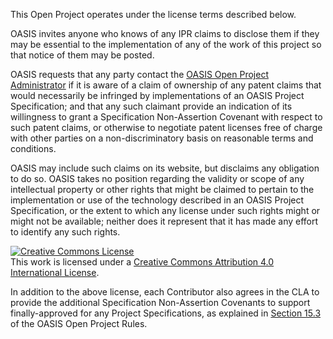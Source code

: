 This Open Project operates under the license terms described below.

OASIS invites anyone who knows of any IPR claims to disclose them if they may be essential to the implementation of any of the work of this project 
so that notice of them may be posted.

OASIS requests that any party contact the [OASIS Open Project Administrator](mailto:op-admin@oasis-open.org) if it is aware of a claim of ownership 
of any patent claims that would necessarily be infringed by implementations of an OASIS Project Specification; and that any such claimant provide 
an indication of its willingness to grant a Specification Non-Assertion Covenant with respect to such patent claims, or otherwise to negotiate 
patent licenses free of charge with other parties on a non-discriminatory basis on reasonable terms and conditions.

OASIS may include such claims on its website, but disclaims any obligation to do so. OASIS takes no position regarding the validity or scope of any 
intellectual property or other rights that might be claimed to pertain to the implementation or use of the technology described in an OASIS Project 
Specification, or the extent to which any license under such rights might or might not be available; neither does it represent that it has made 
any effort to identify any such rights.

<a rel="license" href="http://creativecommons.org/licenses/by/4.0/"><img alt="Creative Commons License" style="border-width:0" src="https://i.creativecommons.org/l/by/4.0/88x31.png" /></a><br />This work is licensed under a <a rel="license" href="http://creativecommons.org/licenses/by/4.0/">Creative Commons Attribution 4.0 International License</a>.

In addition to the above license, each Contributor also agrees in the CLA to provide the additional Specification Non-Assertion Covenants to 
support finally-approved for any Project Specifications, as explained in [Section 15.3](https://www.oasis-open.org/policies-guidelines/open-projects-process/#repository-specification-licenses-special-covenant) 
of the OASIS Open Project Rules.
